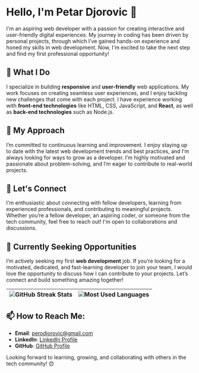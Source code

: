 # Hello, I'm Petar Djorovic 👋

I'm an aspiring web developer with a passion for creating interactive and user-friendly digital experiences. My journey in coding has been driven by personal projects, through which I’ve gained hands-on experience and honed my skills in web development. Now, I'm excited to take the next step and find my first professional opportunity!

## 🔭 What I Do
I specialize in building **responsive** and **user-friendly** web applications. My work focuses on creating seamless user experiences, and I enjoy tackling new challenges that come with each project. I have experience working with **front-end technologies** like HTML, CSS, JavaScript, and **React**, as well as **back-end technologies** such as Node.js.

## 🌱 My Approach
I’m committed to continuous learning and improvement. I enjoy staying up to date with the latest web development trends and best practices, and I’m always looking for ways to grow as a developer. I’m highly motivated and passionate about problem-solving, and I’m eager to contribute to real-world projects.

## 🚀 Let's Connect
I'm enthusiastic about connecting with fellow developers, learning from experienced professionals, and contributing to meaningful projects. Whether you’re a fellow developer, an aspiring coder, or someone from the tech community, feel free to reach out! I'm open to collaborations and discussions.

## 💼 Currently Seeking Opportunities
I’m actively seeking my first **web development** job. If you’re looking for a motivated, dedicated, and fast-learning developer to join your team, I would love the opportunity to discuss how I can contribute to your projects. Let’s connect and build something amazing together!

|  ![GitHub Streak Stats](https://github-readme-streak-stats.herokuapp.com/?user=petardjorovic) | ![Most Used Languages](https://github-readme-stats.vercel.app/api/top-langs/?username=petardjorovic&layout=compact&langs_count=5) |
|---|---|


## 📫 How to Reach Me:
- **Email**: [perodjorovic@gmail.com](mailto:perodjorovic@gmail.com)
- **LinkedIn**: [LinkedIn Profile](https://www.linkedin.com/in/petar-djorovic-88b391306/?trk=opento_sprofile_details)
- **GitHub**: [GitHub Profile](https://github.com/petardjorovic)


Looking forward to learning, growing, and collaborating with others in the tech community! 😊
